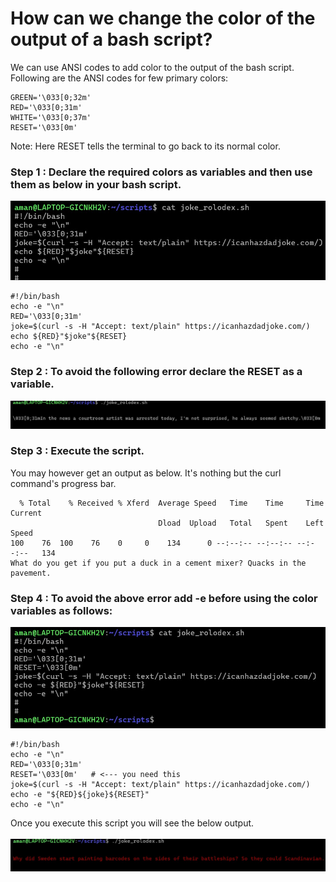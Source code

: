 <!-- Author: Aman Kumar -->
<!-- Created On : 02-10-2025 -->
<!-- This markdown file explains how we can change/add color to the bash script output.-->
<!---->
# How can we change the color of the output of a bash script?

We can use ANSI codes to add color to the output of the bash script. Following are the ANSI codes for few primary colors:
```
GREEN='\033[0;32m'
RED='\033[0;31m'
WHITE='\033[0;37m'
RESET='\033[0m'
```
Note: Here RESET tells the terminal to go back to its normal color.
### Step 1 : Declare the required colors as variables and then use them as below in your bash script.
![](https://github.com/amancs1422/Practice_Shell_Scripting/blob/df8dca721b0e256c0df156170bc055458a36d85d/Images/bash_op_color1.jpg)
```
#!/bin/bash
echo -e "\n"
RED='\033[0;31m'
joke=$(curl -s -H "Accept: text/plain" https://icanhazdadjoke.com/)
echo ${RED}"$joke"${RESET}
echo -e "\n"
```
### Step 2 : To avoid the following error declare the RESET as a variable.
![](https://github.com/amancs1422/Practice_Shell_Scripting/blob/df8dca721b0e256c0df156170bc055458a36d85d/Images/bash_op_color3.jpg)

### Step 3 : Execute the script.
You may however get an output as below. It's nothing but the curl command's progress bar.
```
  % Total    % Received % Xferd  Average Speed   Time    Time     Time  Current
                                 Dload  Upload   Total   Spent    Left  Speed
100    76  100    76    0     0    134      0 --:--:-- --:--:-- --:--:--   134
What do you get if you put a duck in a cement mixer? Quacks in the pavement.
```
### Step 4 : To avoid the above error add -e before using the color variables as follows:
![](https://github.com/amancs1422/Practice_Shell_Scripting/blob/404ff5c48596473358b8057d70746daea985d3be/Images/bash_op_color2.jpg)<br>
```
#!/bin/bash
echo -e "\n"
RED='\033[0;31m'
RESET='\033[0m'   # <--- you need this
joke=$(curl -s -H "Accept: text/plain" https://icanhazdadjoke.com/)
echo -e "${RED}${joke}${RESET}"
echo -e "\n"
```
Once you execute this script you will see the below output.<br>
<br>![](https://github.com/amancs1422/Practice_Shell_Scripting/blob/df8dca721b0e256c0df156170bc055458a36d85d/Images/bash_op_color4.jpg)
<!---->
<!---->
<!-- End of File -->
